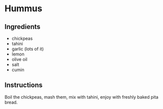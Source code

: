 # Hummus 

## Ingredients

* chickpeas
* tahini
* garlic (lots of it)
* lemon
* olive oil
* salt
* cumin

## Instructions

Boil the chickpeas, mash them, mix with tahini, enjoy with freshly baked pita bread.